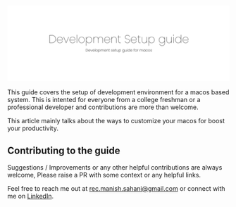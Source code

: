 ![banner.jpg](static/banner.jpg)

This guide covers the setup of development environment for a macos based system. This is intented for everyone from a college freshman or a professional developer and contributions are more than welcome.

This article mainly talks about the ways to customize your macos for boost your productivity.

## Contributing to the guide

Suggestions / Improvements or any other helpful contributions are always welcome, Please raise a PR with some context or any helpful links.

Feel free to reach me out at [rec.manish.sahani@gmail.com](mailto:rec.manish.sahani@gmail.com) or connect with me on [LinkedIn](https://www.linkedin.com/in/manishsahani).